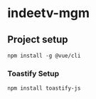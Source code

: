 
# indeetv-mgm

## Project setup
```
npm install -g @vue/cli
```

### Toastify Setup
```
npm install toastify-js
```



